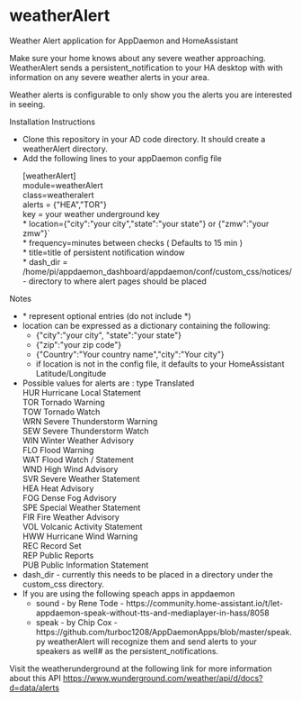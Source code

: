 # weatherAlert
Weather Alert application for AppDaemon and HomeAssistant

Make sure your home knows about any severe weather approaching.  WeatherAlert sends a persistent_notification to your HA desktop with with information on any severe weather alerts in your area.

Weather alerts is configurable to only show you the alerts you are interested in seeing.  

Installation Instructions
<ul>
<li>Clone this repository in your AD code directory.  It should create a weatherAlert directory.    
<li>Add the following lines to your appDaemon config file<P>
     [weatherAlert]<br>
     module=weatherAlert<br>
     class=weatheralert<br>
     alerts = {"HEA","TOR"}<br>
     key = your weather underground key<br>
   * location={"city":"your city","state":"your state"}  or {"zmw":"your zmw"}`<br>
   * frequency=minutes between checks   ( Defaults to 15 min )<br>
   * title=title of persistent notification window<br>
   * dash_dir = /home/pi/appdaemon_dashboard/appdaemon/conf/custom_css/notices/   - directory to where alert pages should be placed
</ul>
Notes
<ul>
<li>* represent optional entries (do not include *)
<li>location can be expressed as a dictionary containing the following:
<ul><li>{"city":"your city", "state":"your state"}
<li>{"zip":"your zip code"}
<li>{"Country":"Your country name","city":"Your city"}
<li>if location is not in the config file, it defaults to your HomeAssistant Latitude/Longitude
</ul>
<li>Possible values for alerts are : type	Translated<br>
                                    <t>HUR	Hurricane Local Statement<br>
                                    <t>TOR	Tornado Warning<br>
                                    <t>TOW	Tornado Watch<br>
                                    <t>WRN	Severe Thunderstorm Warning<br>
                                    <t>SEW	Severe Thunderstorm Watch<br>
                                    <t>WIN	Winter Weather Advisory<br>
                                    <t>FLO	Flood Warning<br>
                                    <t>WAT	Flood Watch / Statement<br>
                                    <t>WND	High Wind Advisory<br>
                                    <t>SVR	Severe Weather Statement<br>
                                    <t>HEA	Heat Advisory<br>
                                    <t>FOG	Dense Fog Advisory<br>
                                    <t>SPE	Special Weather Statement<br>
                                    <t>FIR	Fire Weather Advisory<br>
                                    <t>VOL	Volcanic Activity Statement<br>
                                    <t>HWW	Hurricane Wind Warning<br>
                                    <t>REC	Record Set<br>
                                    <t>REP	Public Reports<br>
                                    <t>PUB	Public Information Statement<br>
  
  <li>dash_dir - currently this needs to be placed in a directory under the custom_css directory.
  <li>If you are using the following speach apps in appdaemon
  <ul><li>sound - by Rene Tode - https://community.home-assistant.io/t/let-appdaemon-speak-without-tts-and-mediaplayer-in-hass/8058
  <li>speak - by Chip Cox - https://github.com/turboc1208/AppDaemonApps/blob/master/speak.py
   weatherAlert will recognize them and send alerts to your speakers as well#  as the persistent_notifications.
</ul>
</ul>

 Visit the weatherunderground at the following link for more information about this API
 https://www.wunderground.com/weather/api/d/docs?d=data/alerts
